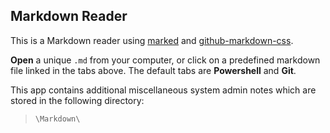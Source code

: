 ## Markdown Reader

This is a Markdown reader using [marked]( https://www.npmjs.com/package/marked ) and [github-markdown-css]( https://github.com/sindresorhus/github-markdown-css ).

**Open** a unique ```.md``` from your computer, or click on a predefined markdown file linked in the tabs above. The default tabs are **Powershell** and **Git**.

This app contains additional miscellaneous system admin notes which are stored in the following directory:
> <code class="w3-text-theme"><span id="cd"></span>\Markdown\\</code>